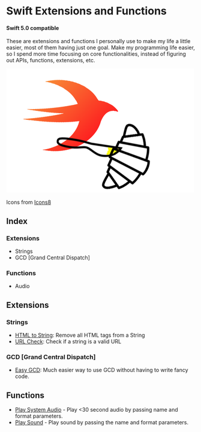 # Swift Extensions and Functions
#### Swift 5.0 compatible

These are extensions and functions I personally use to make my life a little easier, most of them having just one goal. Make my programming life easier, so I spend more time focusing on core functionalities, instead of figuring out APIs, functions, extensions, etc.

![Swift-Extensions-Logo](tings/Swift-Extensions-Thing.png)

Icons from [Icons8](http://icons8.com)

## Index

### Extensions
- Strings
- GCD [Grand Central Dispatch]

### Functions
- Audio

## Extensions
### Strings
- [HTML to String](extensions/string/html_to_string.swift): Remove all HTML tags from a String
- [URL Check](extensions/string/url_check.swift): Check if a string is a valid URL

### GCD [Grand Central Dispatch]
 - [Easy GCD](extensions/gcd/gcd_extension.swift): Much easier way to use GCD without having to write fancy code.

## Functions
- [Play System Audio](functions/audio/playSystemSound.swift) - Play <30 second audio by passing name and format parameters.
- [Play Sound](functions/audio/playSound.swift) - Play sound by passing the name and format parameters.
